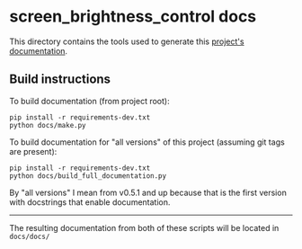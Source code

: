 # screen_brightness_control docs

This directory contains the tools used to generate this [project's documentation](https://crozzers.github.io/screen_brightness_control).


## Build instructions

To build documentation (from project root):
```
pip install -r requirements-dev.txt
python docs/make.py
```

To build documentation for "all versions" of this project (assuming git tags are present):
```
pip install -r requirements-dev.txt
python docs/build_full_documentation.py
```
By "all versions" I mean from v0.5.1 and up because that is the first version with docstrings that enable documentation.

---
The resulting documentation from both of these scripts will be located in `docs/docs/`
